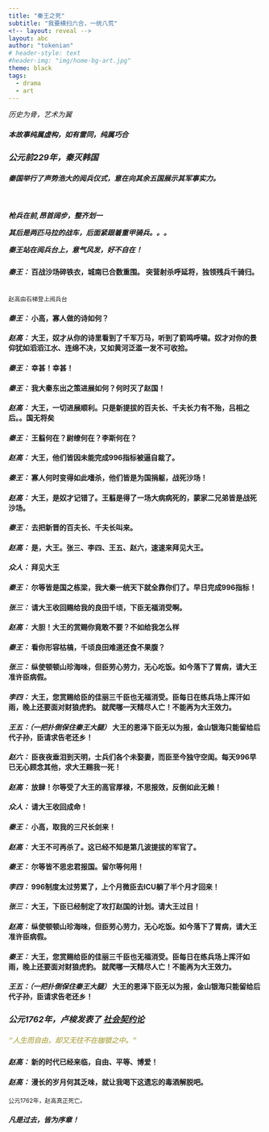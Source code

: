 ```yaml
---
title: "秦王之死"
subtitle: "我要横扫六合，一统八荒"
<!-- layout: reveal -->
layout: abc
author: "tokenian"
# header-style: text
#header-img: "img/home-bg-art.jpg"
theme: black
tags:
  - drama
  - art
---
```

<style type="text/css">
.reveal em {
	color: #36e139
}
.left{
  text-align: left;
}
</style>
<section data-transition="zoom">
  <p><em>历史为骨，艺术为翼</em></p>
  <h5>
    <em>本故事纯属虚构，如有雷同，纯属巧合</em>
  </h5>
</section>

<section data-transition="slide">
  <h3><em>公元前229年，秦灭韩国</em></h3>

  <h5 class="fragment fade-up">秦国举行了声势浩大的阅兵仪式，意在向其余五国展示其军事实力。</h5>
  <h5 class="fragment fade-up">
    <br/>
    <p>枪兵在前,昂首阔步，整齐划一</p>
    <p >其后是两匹马拉的战车，后面紧跟着重甲骑兵。。。</p>
    <p>秦王站在阅兵台上，意气风发，好不自在！</p>
  </h5>
</section>
<section data-transition="slide" class="left">
    <h4>
      <em>秦王：</em>
      <span>
          百战沙场碎铁衣，城南已合数重围。
          突营射杀呼延将，独领残兵千骑归。
      </span>
    </h4>
    <br/>
    <small class="fragment fade-left">赵高由石梯登上阅兵台</small>
    <h4 class="fragment fade-up">
        <em>秦王：</em>
        <span>
            小高，寡人做的诗如何？
        </span>
    </h4>
    <h4 class="fragment fade-up">
        <em>赵高：</em>
        <span>
            大王，奴才从你的诗里看到了千军万马，听到了箭鸣呼啸。奴才对你的景仰犹如滔滔江水、连绵不决，又如黄河泛滥一发不可收拾。
        </span>
    </h4>
    <h4 class="fragment fade-up">
        <em>秦王：</em>
        <span>
            幸甚！幸甚！
        </span>
    </h4>
</section>

<section data-transition="slide" class="left">
    <h4>
        <em>秦王：</em>
        <span>
            我大秦东出之策进展如何？何时灭了赵国！
        </span>
    </h4>
    <h4 class="fragment fade-up">
        <em>赵高：</em>
        <span>
            大王，一切进展顺利。只是新提拔的百夫长、千夫长力有不殆，吕相之后。。国无将矣
        </span>
    </h4>
    <h4 class="fragment fade-up">
        <em>秦王：</em>
        <span>
            王翦何在？尉缭何在？李斯何在？
        </span>
    </h4>
    <h4 class="fragment fade-up">
        <em>赵高：</em>
        <span>
            大王，他们皆因未能完成996指标被逼自裁了。
        </span>
    </h4>
</section>
<section data-transition="slide" class="left">
    <h4>
        <em>秦王：</em>
        <span>
            寡人何时变得如此嗜杀，他们皆是为国捐躯，战死沙场！
        </span>
    </h4>
    <h4 class="fragment fade-up">
        <em>赵高：</em>
        <span>
            大王，是奴才记错了。王翦是得了一场大病病死的，蒙家二兄弟皆是战死沙场。
        </span>
    </h4>
    <h4 class="fragment fade-up">
        <em>秦王：</em>
        <span>
            去把新晋的百夫长、千夫长叫来。
        </span>
    </h4>
    <h4 class="fragment fade-up">
        <em>赵高：</em>
        <span>
            是，大王。张三、李四、王五、赵六，速速来拜见大王。
        </span>
    </h4>
</section>
<section data-transition="slide" class="left">
    <h4>
        <em>众人：</em>
        <span>
            拜见大王
        </span>
    </h4>
    <h4 class="fragment fade-up">
        <em>秦王：</em>
        <span>
            尔等皆是国之栋梁，我大秦一统天下就全靠你们了。早日完成996指标！
        </span>
    </h4>
    <h4 class="fragment fade-up">
        <em>张三：</em>
        <span>
            请大王收回赐给我的良田千顷，下臣无福消受啊。
        </span>
    </h4>
    <h4 class="fragment fade-up">
        <em>赵高：</em>
        <span>
            大胆！大王的赏赐你竟敢不要？不如给我怎么样
        </span>
    </h4>
    <h4 class="fragment fade-up">
        <em>秦王：</em>
        <span>
            看你形容枯槁，千顷良田难道还食不果腹？
        </span>
    </h4>
</section>
<section data-transition="slide" class="left">
    <h4>
        <em>张三：</em>
        <span>
            纵使顿顿山珍海味，但臣劳心劳力，无心吃饭。如今落下了胃病，请大王准许臣病假。
        </span>
    </h4>
    <h4 class="fragment fade-up">
        <em>李四：</em>
        <span>
            大王，您赏赐给臣的佳丽三千臣也无福消受。臣每日在练兵场上挥汗如雨，晚上还要面对财狼虎豹。
            就爬哪一天精尽人亡！不能再为大王效力。
        </span>
    </h4>
    <h4 class="fragment fade-up">
        <em>王五：（一把扑倒保住秦王大腿）</em>
        <span>
            大王的恩泽下臣无以为报，金山银海只能留给后代子孙，臣请求告老还乡！
        </span>
    </h4>
</section>
<section data-transition="slide" class="left">
        <h4>
                <em>赵六：</em>
                <span>
                    臣夜夜垂泪到天明，士兵们各个未娶妻，而臣至今独守空闺。每天996早已无心顾念其他，求大王赐我一死！
                </span>
        </h4>
        <h4 class="fragment fade-up">
            <em>赵高：</em>
            <span>
                放肆！尔等受了大王的高官厚禄，不思报效，反倒如此无赖！
            </span>
        </h4>
        <h4 class="fragment fade-up">
            <em>众人：</em>
            <span>
                请大王收回成命！
            </span>
        </h4>
        <h4 class="fragment fade-up">
            <em>秦王：</em>
            <span>
                小高，取我的三尺长剑来！
            </span>
        </h4>
        <h4 class="fragment fade-up">
            <em>赵高：</em>
            <span>
                大王不可再杀了。这已经不知是第几波提拔的军官了。
            </span>
        </h4>
</section>
<section data-transition="slide" class="left">
    <h4>
        <em>秦王：</em>
        <span>
            尔等皆不思忠君报国。留尔等何用！
        </span>
    </h4>
    <h4 class="fragment fade-up">
        <em>李四：</em>
        <span>
            996制度太过劳累了，上个月微臣去ICU躺了半个月才回来！
        </span>
    </h4>
    <h4 class="fragment fade-up">
        <em>张三：</em>
        <span>
            大王，下臣已经制定了攻打赵国的计划。请大王过目！
        </span>
    </h4>
</section>
<section data-transition="slide" class="left">
    <h4>
        <em>赵高：</em>
        <span>
            纵使顿顿山珍海味，但臣劳心劳力，无心吃饭。如今落下了胃病，请大王准许臣病假。
        </span>
    </h4>
    <h4 class="fragment fade-up">
        <em>秦王：</em>
        <span>
            大王，您赏赐给臣的佳丽三千臣也无福消受。臣每日在练兵场上挥汗如雨，晚上还要面对财狼虎豹。
            就爬哪一天精尽人亡！不能再为大王效力。
        </span>
    </h4>
    <h4 class="fragment fade-up">
        <em>王五：（一把扑倒保住秦王大腿）</em>
        <span>
            大王的恩泽下臣无以为报，金山银海只能留给后代子孙，臣请求告老还乡！
        </span>
    </h4>
</section>
<section data-transition="slide" class="left">
  <script type="text/template">
  自由女神从未来穿越到秦国，向秦王讲述了世界和宇宙。秦王发出宣言，要一统宇宙。
  自由女神掏出ak47,射杀了秦王。威慑大臣，被拥立为新的女王。
    女王采用了未来的先进管理理念，完成了秦朝的一统天下大业。
   </script>
 </section>
<section data-transition="slide" class="left">
 <script type="text/template">
   ***荣耀***
   女王毒死一帮伪冒的大臣，让秦朝无人治理，最终天下大乱。
   而她也在孤独的宫殿里老死。
   秦王从幕后出现，他暗中注视着一切。他欢呼着天下一统，与赵高庆祝。
   赵高毒杀了秦王，发表了自己的智慧宣言。
  </script>
</section>
<section data-transition="slide" class="left">
    <h3>
        <em>公元1762年，卢梭发表了
        <a href="https://zh.wikipedia.org/wiki/%E7%A4%BE%E4%BC%9A%E5%A5%91%E7%BA%A6%E8%AE%BA" target="_blank">社会契约论</a>
        </em>
    </h3>
    <h5 class="fragment fade-up" style="color: darkkhaki;">
        “人生而自由，却又无往不在枷锁之中。”
    </h5>
    <h4 class="fragment fade-up">
        <em>赵高：</em>
        <span>
            新的时代已经来临，自由、平等、博爱！
        </span>
    </h4>
    <h4 class="fragment fade-up">
        <em>赵高：</em>
        <span>
            漫长的岁月何其乏味，就让我喝下这遗忘的毒酒解脱吧。
        </span>
    </h4>
    <small class="fragment fade-up">公元1762年，赵高真正死亡。</small>
    <h5 class="fragment fade-up">
        <em>凡是过去，皆为序章！</em>
    </h5>
</section>
<script type="text/javascript">
    function begin(){
      // Reveal.configure({ transition: 'slide'});
    }
</script>





